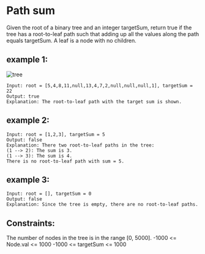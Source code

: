 # Path sum

Given the root of a binary tree and an integer targetSum, return true if the tree has a root-to-leaf path such that adding up all the values along the path equals targetSum.
A leaf is a node with no children.


## example 1: 

![tree](https://assets.leetcode.com/uploads/2021/01/18/pathsum1.jpg)

```
Input: root = [5,4,8,11,null,13,4,7,2,null,null,null,1], targetSum = 22
Output: true
Explanation: The root-to-leaf path with the target sum is shown.
```

## example 2:

```
Input: root = [1,2,3], targetSum = 5
Output: false
Explanation: There two root-to-leaf paths in the tree:
(1 --> 2): The sum is 3.
(1 --> 3): The sum is 4.
There is no root-to-leaf path with sum = 5.
```

## example 3:

```
Input: root = [], targetSum = 0
Output: false
Explanation: Since the tree is empty, there are no root-to-leaf paths.
```


## Constraints:

The number of nodes in the tree is in the range [0, 5000].
-1000 <= Node.val <= 1000
-1000 <= targetSum <= 1000
